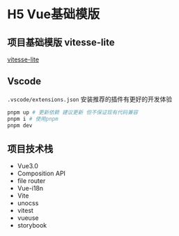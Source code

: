 # H5 Vue基础模版

## 项目基础模版 vitesse-lite

<a href="https://github.com/antfu/vitesse-lite/blob/main/README.zh-CN.md">vitesse-lite</a>

## Vscode

`.vscode/extensions.json` 安装推荐的插件有更好的开发体验

```bash
pnpm up # 更新依赖 建议更新 但不保证现有代码兼容
pnpm i # 使用pnpm
pnpm dev
```

## 项目技术栈

- Vue3.0
- Composition API
- file router
- Vue-i18n
- Vite
- unocss
- vitest
- vueuse
- storybook

